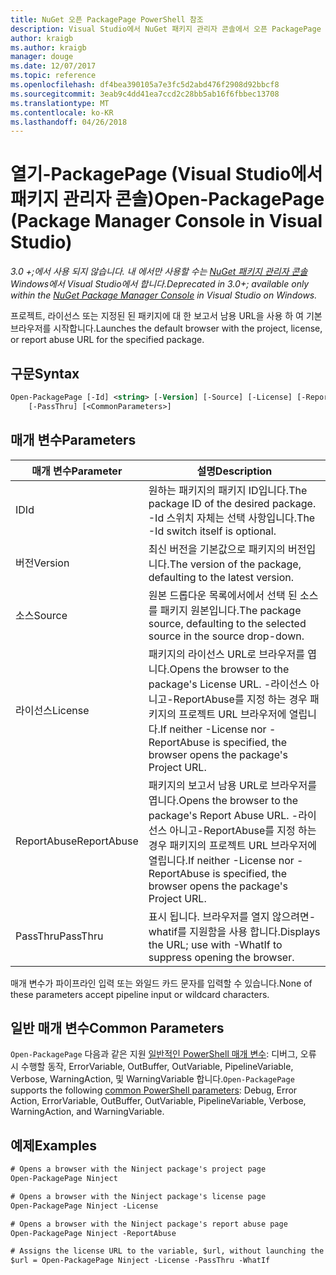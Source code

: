 ```yaml
---
title: NuGet 오픈 PackagePage PowerShell 참조
description: Visual Studio에서 NuGet 패키지 관리자 콘솔에서 오픈 PackagePage PowerShell 명령에 대 한 참조입니다.
author: kraigb
ms.author: kraigb
manager: douge
ms.date: 12/07/2017
ms.topic: reference
ms.openlocfilehash: df4bea390105a7e3fc5d2abd476f2908d92bbcf8
ms.sourcegitcommit: 3eab9c4dd41ea7ccd2c28bb5ab16f6fbbec13708
ms.translationtype: MT
ms.contentlocale: ko-KR
ms.lasthandoff: 04/26/2018
---
```

# <a name="open-packagepage-package-manager-console-in-visual-studio"></a><span data-ttu-id="5554b-103">열기-PackagePage (Visual Studio에서 패키지 관리자 콘솔)</span><span class="sxs-lookup"><span data-stu-id="5554b-103">Open-PackagePage (Package Manager Console in Visual Studio)</span></span>

<span data-ttu-id="5554b-104">*3.0 +;에서 사용 되지 않습니다. 내 에서만 사용할 수는 [NuGet 패키지 관리자 콘솔](package-manager-console.md) Windows에서 Visual Studio에서 합니다.*</span><span class="sxs-lookup"><span data-stu-id="5554b-104">*Deprecated in 3.0+; available only within the [NuGet Package Manager Console](package-manager-console.md) in Visual Studio on Windows.*</span></span>

<span data-ttu-id="5554b-105">프로젝트, 라이선스 또는 지정된 된 패키지에 대 한 보고서 남용 URL을 사용 하 여 기본 브라우저를 시작합니다.</span><span class="sxs-lookup"><span data-stu-id="5554b-105">Launches the default browser with the project, license, or report abuse URL for the specified package.</span></span>

## <a name="syntax"></a><span data-ttu-id="5554b-106">구문</span><span class="sxs-lookup"><span data-stu-id="5554b-106">Syntax</span></span>

```ps
Open-PackagePage [-Id] <string> [-Version] [-Source] [-License] [-ReportAbuse]
    [-PassThru] [<CommonParameters>]
```

## <a name="parameters"></a><span data-ttu-id="5554b-107">매개 변수</span><span class="sxs-lookup"><span data-stu-id="5554b-107">Parameters</span></span>

| <span data-ttu-id="5554b-108">매개 변수</span><span class="sxs-lookup"><span data-stu-id="5554b-108">Parameter</span></span> | <span data-ttu-id="5554b-109">설명</span><span class="sxs-lookup"><span data-stu-id="5554b-109">Description</span></span> |
| --- | --- |
| <span data-ttu-id="5554b-110">ID</span><span class="sxs-lookup"><span data-stu-id="5554b-110">Id</span></span> | <span data-ttu-id="5554b-111">원하는 패키지의 패키지 ID입니다.</span><span class="sxs-lookup"><span data-stu-id="5554b-111">The package ID of the desired package.</span></span> <span data-ttu-id="5554b-112">-Id 스위치 자체는 선택 사항입니다.</span><span class="sxs-lookup"><span data-stu-id="5554b-112">The -Id switch itself is optional.</span></span> |
| <span data-ttu-id="5554b-113">버전</span><span class="sxs-lookup"><span data-stu-id="5554b-113">Version</span></span> | <span data-ttu-id="5554b-114">최신 버전을 기본값으로 패키지의 버전입니다.</span><span class="sxs-lookup"><span data-stu-id="5554b-114">The version of the package, defaulting to the latest version.</span></span> |
| <span data-ttu-id="5554b-115">소스</span><span class="sxs-lookup"><span data-stu-id="5554b-115">Source</span></span> | <span data-ttu-id="5554b-116">원본 드롭다운 목록에서에서 선택 된 소스를 패키지 원본입니다.</span><span class="sxs-lookup"><span data-stu-id="5554b-116">The package source, defaulting to the selected source in the source drop-down.</span></span> |
| <span data-ttu-id="5554b-117">라이선스</span><span class="sxs-lookup"><span data-stu-id="5554b-117">License</span></span> | <span data-ttu-id="5554b-118">패키지의 라이선스 URL로 브라우저를 엽니다.</span><span class="sxs-lookup"><span data-stu-id="5554b-118">Opens the browser to the package's License URL.</span></span> <span data-ttu-id="5554b-119">-라이선스 아니고-ReportAbuse를 지정 하는 경우 패키지의 프로젝트 URL 브라우저에 열립니다.</span><span class="sxs-lookup"><span data-stu-id="5554b-119">If neither -License nor -ReportAbuse is specified, the browser opens the package's Project URL.</span></span> |
| <span data-ttu-id="5554b-120">ReportAbuse</span><span class="sxs-lookup"><span data-stu-id="5554b-120">ReportAbuse</span></span> | <span data-ttu-id="5554b-121">패키지의 보고서 남용 URL로 브라우저를 엽니다.</span><span class="sxs-lookup"><span data-stu-id="5554b-121">Opens the browser to the package's Report Abuse URL.</span></span> <span data-ttu-id="5554b-122">-라이선스 아니고-ReportAbuse를 지정 하는 경우 패키지의 프로젝트 URL 브라우저에 열립니다.</span><span class="sxs-lookup"><span data-stu-id="5554b-122">If neither -License nor -ReportAbuse is specified, the browser opens the package's Project URL.</span></span> |
| <span data-ttu-id="5554b-123">PassThru</span><span class="sxs-lookup"><span data-stu-id="5554b-123">PassThru</span></span> | <span data-ttu-id="5554b-124">표시 됩니다. 브라우저를 열지 않으려면-whatif를 지원함을 사용 합니다.</span><span class="sxs-lookup"><span data-stu-id="5554b-124">Displays the URL; use with -WhatIf to suppress opening the browser.</span></span> |

<span data-ttu-id="5554b-125">매개 변수가 파이프라인 입력 또는 와일드 카드 문자를 입력할 수 있습니다.</span><span class="sxs-lookup"><span data-stu-id="5554b-125">None of these parameters accept pipeline input or wildcard characters.</span></span>

## <a name="common-parameters"></a><span data-ttu-id="5554b-126">일반 매개 변수</span><span class="sxs-lookup"><span data-stu-id="5554b-126">Common Parameters</span></span>

<span data-ttu-id="5554b-127">`Open-PackagePage` 다음과 같은 지원 [일반적인 PowerShell 매개 변수](http://go.microsoft.com/fwlink/?LinkID=113216): 디버그, 오류 시 수행할 동작, ErrorVariable, OutBuffer, OutVariable, PipelineVariable, Verbose, WarningAction, 및 WarningVariable 합니다.</span><span class="sxs-lookup"><span data-stu-id="5554b-127">`Open-PackagePage` supports the following [common PowerShell parameters](http://go.microsoft.com/fwlink/?LinkID=113216): Debug, Error Action, ErrorVariable, OutBuffer, OutVariable, PipelineVariable, Verbose, WarningAction, and WarningVariable.</span></span>

## <a name="examples"></a><span data-ttu-id="5554b-128">예제</span><span class="sxs-lookup"><span data-stu-id="5554b-128">Examples</span></span>

```ps
# Opens a browser with the Ninject package's project page
Open-PackagePage Ninject

# Opens a browser with the Ninject package's license page
Open-PackagePage Ninject -License

# Opens a browser with the Ninject package's report abuse page  
Open-PackagePage Ninject -ReportAbuse

# Assigns the license URL to the variable, $url, without launching the browser
$url = Open-PackagePage Ninject -License -PassThru -WhatIf
```